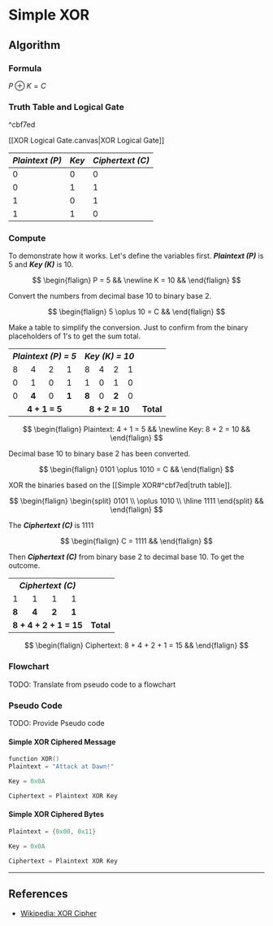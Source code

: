# Simple XOR

## Algorithm

### Formula

$P \oplus K = C$

### Truth Table and Logical Gate

^cbf7ed

[[XOR Logical Gate.canvas|XOR Logical Gate]]

| _Plaintext (P)_ | _Key_ | _Ciphertext (C)_ |
|---------------|-----|----------------|
|      0        |  0  |      0         |
|      0        |  1  |      1         |
|      1        |  0  |      1         |
|      1        |  1  |      0         |

### Compute

To demonstrate how it works. Let's define the variables first. _**Plaintext (P)**_ is 5 and _**Key (K)**_ is 10.

$$
\begin{flalign}
P = 5 &&
\newline
K = 10 &&
\end{flalign}
$$

Convert the numbers from decimal base 10 to binary base 2.

$$
\begin{flalign}
5 \oplus 10 = C &&
\end{flalign}
$$

Make a table to simplify the conversion. Just to confirm from the binary placeholders of 1's to get the sum total.

<html>
	<body>
		<table>
            <th align="center" colspan="4">
                <em>Plaintext (P) = 5</em>
            </th>
			<th align="center" colspan="4">
                <em>Key (K) = 10</em>
            </th>
            <tr>
                <td>8</td>
                <td>4</td>
                <td>2</td>
                <td>1</td>
                <td>8</td>
                <td>4</td>
                <td>2</td>
                <td>1</td>
            </tr>
            <tr>
                <td>0</td>
                <td>1</td>
                <td>0</td>
                <td>1</td>
				<td>1</td>
                <td>0</td>
                <td>1</td>
                <td>0</td>
            </tr>
			<tr>
                <td>0</td>
                <td><b>4</b></td>
                <td>0</td>
                <td><b>1</b></td>
                <td><b>8</b></td>
                <td>0</td>
                <td><b>2</b></td>
                <td>0</td>
            </tr>
			<tr>
                <td align="center" colspan="4"><b>4 + 1 = 5</b></td>
				<td align="center" colspan="4"><b>8 + 2 = 10</b></td>
				<td align="center"><b>Total</b></td>
            </tr>
		</table>
	</body>
</html>

$$
\begin{flalign}
Plaintext: 4 + 1 = 5 &&
\newline
Key: 8 + 2 = 10 &&
\end{flalign}
$$

Decimal base 10 to binary base 2 has been converted.

$$
\begin{flalign}
0101 \oplus 1010 = C &&
\end{flalign}
$$

XOR the binaries based on the [[Simple XOR#^cbf7ed|truth table]].

$$
\begin{flalign}
\begin{split}
0101 \\ \oplus 1010 \\
\hline
1111
\end{split} &&
\end{flalign}
$$

The _**Ciphertext (C)**_ is 1111

$$
\begin{flalign}
C = 1111 &&
\end{flalign}
$$

Then _**Ciphertext (C)**_ from binary base 2 to decimal base 10. To get the outcome.

<html>
	<body>
		<table>
            <th align="center" colspan="4">
                <em>Ciphertext (C)</em>
            </th>
            <tr>
                <td>1</td>
                <td>1</td>
                <td>1</td>
                <td>1</td>
            </tr>
            <tr>
                <td><b>8</b></td>
                <td><b>4</b></td>
                <td><b>2</b></td>
                <td><b>1</b></td>
            </tr>
			<tr>
                <td align="center" colspan="4"><b>8 + 4 + 2 + 1 = 15</b></td>
				<td align="center"><b>Total</b></td>
            </tr>
		</table>
	</body>
</html>

$$
\begin{flalign}
Ciphertext: 8 + 4 + 2 + 1 = 15 &&
\end{flalign}
$$

### Flowchart

TODO: Translate from pseudo code to a flowchart

### Pseudo Code

TODO: Provide Pseudo code

#### Simple XOR Ciphered Message

```c
function XOR()
Plaintext = "Attack at Dawn!"

Key = 0x0A

Ciphertext = Plaintext XOR Key
```

#### Simple XOR Ciphered Bytes

```c
Plaintext = {0x00, 0x11}

Key = 0x0A

Ciphertext = Plaintext XOR Key
```

---
## References

- [Wikipedia: XOR Cipher](https://en.wikipedia.org/wiki/XOR_cipher)